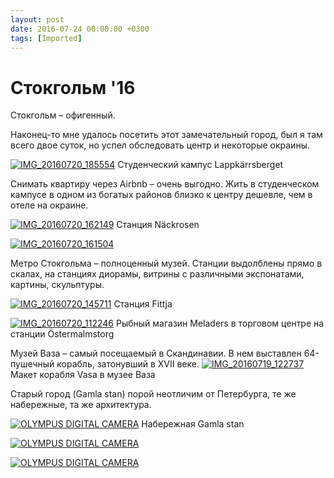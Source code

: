 ```yaml
---
layout: post
date: 2016-07-24 00:00:00 +0300
tags: [Imported]
---
```

# Стокгольм '16

Стокгольм – офигенный.

Наконец-то мне удалось посетить этот замечательный город, был я там всего двое суток, но успел обследовать центр и некоторые окраины.

[![IMG_20160720_185554](https://vlaim.s3.amazonaws.com/uploads/2016/07/IMG_20160720_185554-1024x768.jpg)](https://vlaim.s3.amazonaws.com/uploads/2016/07/IMG_20160720_185554.jpg) Студенческий кампус Lappkärrsberget

Снимать квартиру через Airbnb – очень выгодно. Жить в студенческом кампусе в одном из богатых районов близко к центру дешевле, чем в отеле на окраине.

[![IMG_20160720_162149](https://vlaim.s3.amazonaws.com/uploads/2016/07/IMG_20160720_162149-1024x768.jpg)](https://vlaim.s3.amazonaws.com/uploads/2016/07/IMG_20160720_162149.jpg) Станция Näckrosen

[![IMG_20160720_161504](https://vlaim.s3.amazonaws.com/uploads/2016/07/IMG_20160720_161504-1024x768.jpg)](https://vlaim.s3.amazonaws.com/uploads/2016/07/IMG_20160720_161504.jpg)

Метро Стокгольма – полноценный музей. Станции выдолблены прямо в скалах, на станциях диорамы, витрины с различными экспонатами, картины, скульптуры.

[![IMG_20160720_145711](https://vlaim.s3.amazonaws.com/uploads/2016/07/IMG_20160720_145711-1024x768.jpg)](https://vlaim.s3.amazonaws.com/uploads/2016/07/IMG_20160720_145711.jpg) Станция Fittja

[![IMG_20160720_112246](https://vlaim.s3.amazonaws.com/uploads/2016/07/IMG_20160720_112246-1024x768.jpg)](https://vlaim.s3.amazonaws.com/uploads/2016/07/IMG_20160720_112246.jpg) Рыбный магазин Meladers в торговом центре на станции Östermalmstorg

Музей Ваза – самый посещаемый в Скандинавии. В нем выставлен  64-пушечный корабль, затонувший в XVII веке.
[![IMG_20160719_122737](https://vlaim.s3.amazonaws.com/uploads/2016/07/IMG_20160719_122737-1024x768.jpg)](https://vlaim.s3.amazonaws.com/uploads/2016/07/IMG_20160719_122737.jpg) Макет корабля Vasa в музее Ваза

Старый город (Gamla stan) порой неотличим от Петербурга, те же набережные, та же архитектура. 

[![OLYMPUS DIGITAL CAMERA](https://vlaim.s3.amazonaws.com/uploads/2016/07/P1010015-1024x768.jpg)](https://vlaim.s3.amazonaws.com/uploads/2016/07/P1010015.jpg) Набережная Gamla stan

[![OLYMPUS DIGITAL CAMERA](https://vlaim.s3.amazonaws.com/uploads/2016/07/P1010049-1024x768.jpg)](https://vlaim.s3.amazonaws.com/uploads/2016/07/P1010049.jpg)

[![OLYMPUS DIGITAL CAMERA](https://vlaim.s3.amazonaws.com/uploads/2016/07/P1010058-1024x768.jpg)](https://vlaim.s3.amazonaws.com/uploads/2016/07/P1010058.jpg)